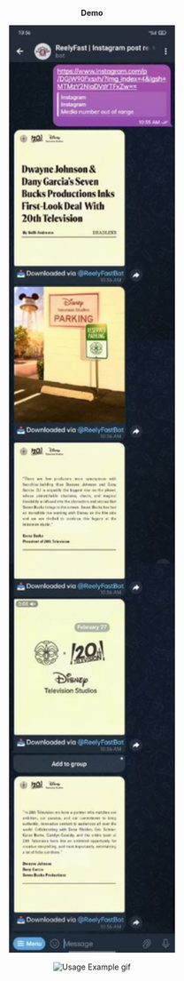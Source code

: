 <p align="center"><b>Demo</b></p>
<p align="center">
  <img src="https://github.com/chelipika/ig_tg_win/blob/main/assets/carousel.jpg" alt="Usage Example" width="300">
</p>
<p align="center">
  <img src="https://github.com/chelipika/ig_tg_win/blob/main/assets/demo.gif" alt="Usage Example gif" width="300">
</p>
